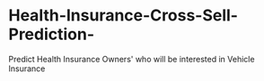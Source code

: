 # Health-Insurance-Cross-Sell-Prediction-
Predict Health Insurance Owners' who will be interested in Vehicle Insurance
